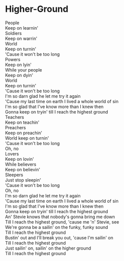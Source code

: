 # Higher-Ground

People  
Keep on learnin'  
Soldiers  
Keep on warrin'  
World  
Keep on turnin'  
'Cause it won't be too long  
Powers  
Keep on lyin'  
While your people  
Keep on dyin'  
World  
Keep on turnin'  
'Cause it won't be too long  
I'm so darn glad he let me try it again  
'Cause my last time on earth I lived a whole world of sin  
I'm so glad that I've know more than I knew then  
Gonna keep on tryin' till I reach the highest ground  
Teachers  
Keep on teachin'  
Preachers  
Keep on preachin'  
World keep on turnin'  
'Cause it won't be too long  
Oh, no  
Lovers  
Keep on lovin'  
While believers  
Keep on believin'  
Sleepers  
Just stop sleepin'  
'Cause it won't be too long  
Oh, no  
I'm so darn glad he let me try it again  
'Cause my last time on earth I lived a whole world of sin  
I'm so glad that I've know more than I knew then  
Gonna keep on tryin' till I reach the highest ground  
An' Stevie knows that nobody's gonna bring me down  
Till I reach the highest ground, 'cause me 'n' Stevie, see  
We're gonna be a sailin' on the funky, funky sound  
Till I reach the highest ground  
Bustin' out and I'll break you out, 'cause I'm sailin' on  
Till I reach the highest ground  
Just sailin' on, sailin' on the higher ground  
Till I reach the highest ground
